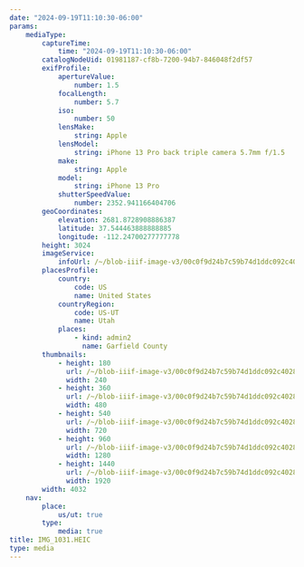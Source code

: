 ```yaml
---
date: "2024-09-19T11:10:30-06:00"
params:
    mediaType:
        captureTime:
            time: "2024-09-19T11:10:30-06:00"
        catalogNodeUid: 01981187-cf8b-7200-94b7-846048f2df57
        exifProfile:
            apertureValue:
                number: 1.5
            focalLength:
                number: 5.7
            iso:
                number: 50
            lensMake:
                string: Apple
            lensModel:
                string: iPhone 13 Pro back triple camera 5.7mm f/1.5
            make:
                string: Apple
            model:
                string: iPhone 13 Pro
            shutterSpeedValue:
                number: 2352.941166404706
        geoCoordinates:
            elevation: 2681.8728908886387
            latitude: 37.544463888888885
            longitude: -112.24700277777778
        height: 3024
        imageService:
            infoUrl: /~/blob-iiif-image-v3/00c0f9d24b7c59b74d1ddc092c4028a027baa0c9e583689bc65d202a1924f7ba/info.json
        placesProfile:
            country:
                code: US
                name: United States
            countryRegion:
                code: US-UT
                name: Utah
            places:
                - kind: admin2
                  name: Garfield County
        thumbnails:
            - height: 180
              url: /~/blob-iiif-image-v3/00c0f9d24b7c59b74d1ddc092c4028a027baa0c9e583689bc65d202a1924f7ba/full/240%2C180/0/default.jpg
              width: 240
            - height: 360
              url: /~/blob-iiif-image-v3/00c0f9d24b7c59b74d1ddc092c4028a027baa0c9e583689bc65d202a1924f7ba/full/480%2C360/0/default.jpg
              width: 480
            - height: 540
              url: /~/blob-iiif-image-v3/00c0f9d24b7c59b74d1ddc092c4028a027baa0c9e583689bc65d202a1924f7ba/full/720%2C540/0/default.jpg
              width: 720
            - height: 960
              url: /~/blob-iiif-image-v3/00c0f9d24b7c59b74d1ddc092c4028a027baa0c9e583689bc65d202a1924f7ba/full/1280%2C960/0/default.jpg
              width: 1280
            - height: 1440
              url: /~/blob-iiif-image-v3/00c0f9d24b7c59b74d1ddc092c4028a027baa0c9e583689bc65d202a1924f7ba/full/1920%2C1440/0/default.jpg
              width: 1920
        width: 4032
    nav:
        place:
            us/ut: true
        type:
            media: true
title: IMG_1031.HEIC
type: media
---
```

